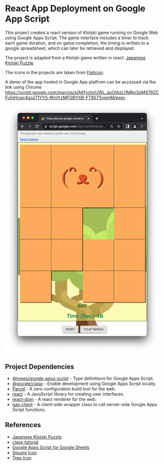 # React App Deployment on Google App Script 

This project creates a react version of Klotski game running on Google Web using Google Apps Script. 
The game interface includes a timer to track each game duration, and on game completion, 
the timing is written to a google spreadsheet, which can later be retrieved and displayed.

The project is adapted from a Klotski game written in react:
[Japanese Klotski Puzzle](https://github.com/ziqingW/Japan-klotski).

The icons in the projects are taken from [Flaticon](https://www.flaticon.com/search?word=bird).

A demo of the app hosted in Google App platfrom can be accessed via the link using Chrome <br>
https://script.google.com/macros/s/AKfycbzUWL_aoOlAzLI1M6o3pM4792CFu5jHcwc4zoz71YYS-fKmYzMFGBYXB-FT85T5vgmM/exec

![Game Interface](img/Game-UI.png "Game UI")

## Project Dependencies
- [@types/google-apps-script](https://www.npmjs.com/package/@types/google-apps-script) - Type definitions for Google Apps Script.
- [@google/clasp](https://github.com/google/clasp) - Enable development using Google Apps Script locally.
- [Parcel](https://www.npmjs.com/package/parcel) - A zero configuration build tool for the web.
- [react](https://www.npmjs.com/package/react)  - A JavaScript library for creating user interfaces.
- [react-dom](https://www.npmjs.com/package/react-dom)  - A react renderer for the web.
- [gas-client](https://github.com/enuchi/gas-client) - A client-side wrapper class to call server-side Google Apps Script functions.

## References
- [Japanese Klotski Puzzle](https://github.com/ziqingW/Japan-klotski).
- [clasp tutorial](https://www.youtube.com/watch?v=aq2B02DuCs0&t=660s)
- [Google Apps Script for Google Sheets](https://developers.google.com/apps-script/guides/sheets)
- [Square Icon](https://www.flaticon.com/free-icon/square_5853902?term=square&related_id=5853902)
- [Tree Icon](https://www.flaticon.com/free-icon/tree_2220091?term=forest&related_id=2220091)
